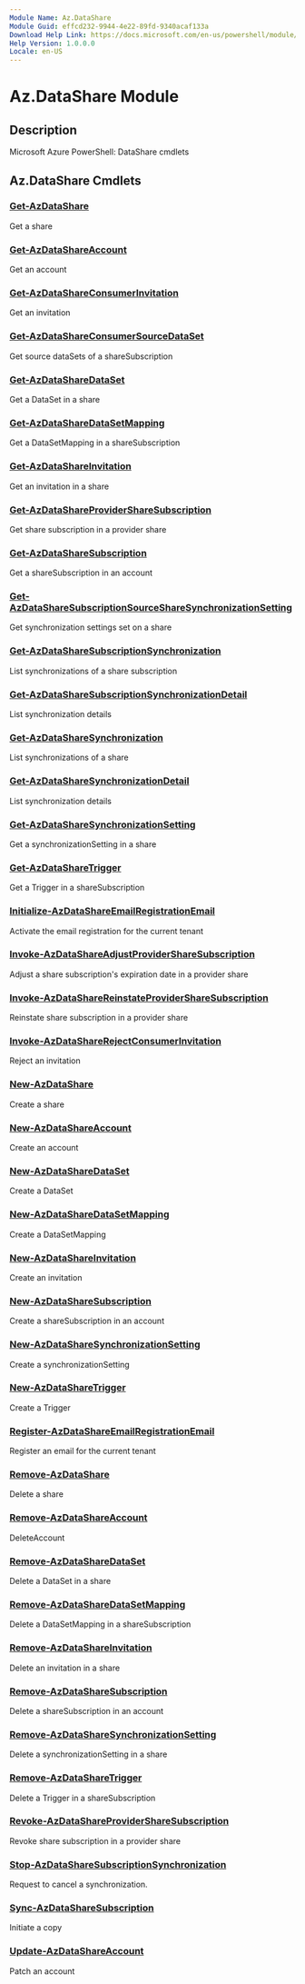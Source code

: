 ```yaml
---
Module Name: Az.DataShare
Module Guid: effcd232-9944-4e22-89fd-9340acaf133a
Download Help Link: https://docs.microsoft.com/en-us/powershell/module/az.datashare
Help Version: 1.0.0.0
Locale: en-US
---
```


# Az.DataShare Module
## Description
Microsoft Azure PowerShell: DataShare cmdlets

## Az.DataShare Cmdlets
### [Get-AzDataShare](Get-AzDataShare.md)
Get a share

### [Get-AzDataShareAccount](Get-AzDataShareAccount.md)
Get an account

### [Get-AzDataShareConsumerInvitation](Get-AzDataShareConsumerInvitation.md)
Get an invitation

### [Get-AzDataShareConsumerSourceDataSet](Get-AzDataShareConsumerSourceDataSet.md)
Get source dataSets of a shareSubscription

### [Get-AzDataShareDataSet](Get-AzDataShareDataSet.md)
Get a DataSet in a share

### [Get-AzDataShareDataSetMapping](Get-AzDataShareDataSetMapping.md)
Get a DataSetMapping in a shareSubscription

### [Get-AzDataShareInvitation](Get-AzDataShareInvitation.md)
Get an invitation in a share

### [Get-AzDataShareProviderShareSubscription](Get-AzDataShareProviderShareSubscription.md)
Get share subscription in a provider share

### [Get-AzDataShareSubscription](Get-AzDataShareSubscription.md)
Get a shareSubscription in an account

### [Get-AzDataShareSubscriptionSourceShareSynchronizationSetting](Get-AzDataShareSubscriptionSourceShareSynchronizationSetting.md)
Get synchronization settings set on a share

### [Get-AzDataShareSubscriptionSynchronization](Get-AzDataShareSubscriptionSynchronization.md)
List synchronizations of a share subscription

### [Get-AzDataShareSubscriptionSynchronizationDetail](Get-AzDataShareSubscriptionSynchronizationDetail.md)
List synchronization details

### [Get-AzDataShareSynchronization](Get-AzDataShareSynchronization.md)
List synchronizations of a share

### [Get-AzDataShareSynchronizationDetail](Get-AzDataShareSynchronizationDetail.md)
List synchronization details

### [Get-AzDataShareSynchronizationSetting](Get-AzDataShareSynchronizationSetting.md)
Get a synchronizationSetting in a share

### [Get-AzDataShareTrigger](Get-AzDataShareTrigger.md)
Get a Trigger in a shareSubscription

### [Initialize-AzDataShareEmailRegistrationEmail](Initialize-AzDataShareEmailRegistrationEmail.md)
Activate the email registration for the current tenant

### [Invoke-AzDataShareAdjustProviderShareSubscription](Invoke-AzDataShareAdjustProviderShareSubscription.md)
Adjust a share subscription's expiration date in a provider share

### [Invoke-AzDataShareReinstateProviderShareSubscription](Invoke-AzDataShareReinstateProviderShareSubscription.md)
Reinstate share subscription in a provider share

### [Invoke-AzDataShareRejectConsumerInvitation](Invoke-AzDataShareRejectConsumerInvitation.md)
Reject an invitation

### [New-AzDataShare](New-AzDataShare.md)
Create a share

### [New-AzDataShareAccount](New-AzDataShareAccount.md)
Create an account

### [New-AzDataShareDataSet](New-AzDataShareDataSet.md)
Create a DataSet

### [New-AzDataShareDataSetMapping](New-AzDataShareDataSetMapping.md)
Create a DataSetMapping

### [New-AzDataShareInvitation](New-AzDataShareInvitation.md)
Create an invitation

### [New-AzDataShareSubscription](New-AzDataShareSubscription.md)
Create a shareSubscription in an account

### [New-AzDataShareSynchronizationSetting](New-AzDataShareSynchronizationSetting.md)
Create a synchronizationSetting

### [New-AzDataShareTrigger](New-AzDataShareTrigger.md)
Create a Trigger

### [Register-AzDataShareEmailRegistrationEmail](Register-AzDataShareEmailRegistrationEmail.md)
Register an email for the current tenant

### [Remove-AzDataShare](Remove-AzDataShare.md)
Delete a share

### [Remove-AzDataShareAccount](Remove-AzDataShareAccount.md)
DeleteAccount

### [Remove-AzDataShareDataSet](Remove-AzDataShareDataSet.md)
Delete a DataSet in a share

### [Remove-AzDataShareDataSetMapping](Remove-AzDataShareDataSetMapping.md)
Delete a DataSetMapping in a shareSubscription

### [Remove-AzDataShareInvitation](Remove-AzDataShareInvitation.md)
Delete an invitation in a share

### [Remove-AzDataShareSubscription](Remove-AzDataShareSubscription.md)
Delete a shareSubscription in an account

### [Remove-AzDataShareSynchronizationSetting](Remove-AzDataShareSynchronizationSetting.md)
Delete a synchronizationSetting in a share

### [Remove-AzDataShareTrigger](Remove-AzDataShareTrigger.md)
Delete a Trigger in a shareSubscription

### [Revoke-AzDataShareProviderShareSubscription](Revoke-AzDataShareProviderShareSubscription.md)
Revoke share subscription in a provider share

### [Stop-AzDataShareSubscriptionSynchronization](Stop-AzDataShareSubscriptionSynchronization.md)
Request to cancel a synchronization.

### [Sync-AzDataShareSubscription](Sync-AzDataShareSubscription.md)
Initiate a copy

### [Update-AzDataShareAccount](Update-AzDataShareAccount.md)
Patch an account

